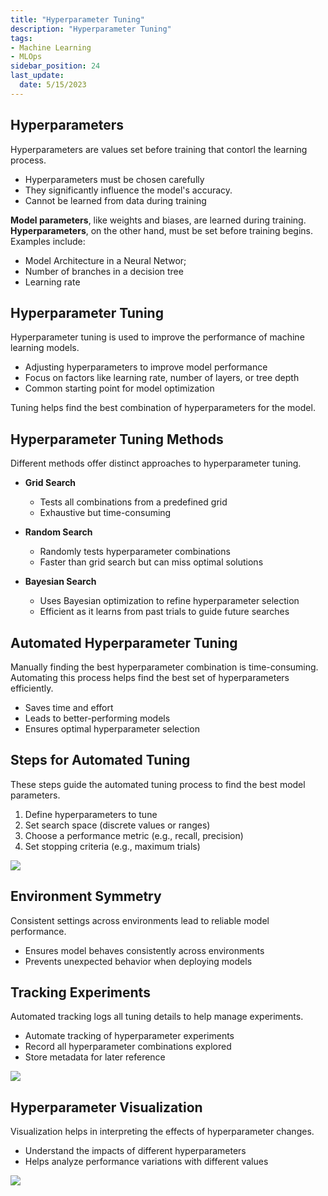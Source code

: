 ```yaml
---
title: "Hyperparameter Tuning"
description: "Hyperparameter Tuning"
tags: 
- Machine Learning
- MLOps
sidebar_position: 24
last_update:
  date: 5/15/2023
---
```



## Hyperparameters

Hyperparameters are values set before training that contorl the learning process. 

- Hyperparameters must be chosen carefully
- They significantly influence the model's accuracy.
- Cannot be learned from data during training

**Model parameters**, like weights and biases, are learned during training. **Hyperparameters**, on the other hand, must be set before training begins. Examples include:

- Model Architecture in a Neural Networ;
- Number of branches in a decision tree 
- Learning rate

## Hyperparameter Tuning

Hyperparameter tuning is used to improve the performance of machine learning models. 

- Adjusting hyperparameters to improve model performance
- Focus on factors like learning rate, number of layers, or tree depth
- Common starting point for model optimization

Tuning helps find the best combination of hyperparameters for the model.

## Hyperparameter Tuning Methods

Different methods offer distinct approaches to hyperparameter tuning.

- **Grid Search**
  - Tests all combinations from a predefined grid
  - Exhaustive but time-consuming

- **Random Search**
  - Randomly tests hyperparameter combinations
  - Faster than grid search but can miss optimal solutions

- **Bayesian Search**
  - Uses Bayesian optimization to refine hyperparameter selection
  - Efficient as it learns from past trials to guide future searches


## Automated Hyperparameter Tuning

Manually finding the best hyperparameter combination is time-consuming. Automating this process helps find the best set of hyperparameters efficiently.

- Saves time and effort
- Leads to better-performing models
- Ensures optimal hyperparameter selection

## Steps for Automated Tuning

These steps guide the automated tuning process to find the best model parameters.

1. Define hyperparameters to tune
2. Set search space (discrete values or ranges)
3. Choose a performance metric (e.g., recall, precision)
4. Set stopping criteria (e.g., maximum trials)

<div class="img-center"> 

![](/img/docs/all-things-data-Page-34a.png)

</div>

## Environment Symmetry

Consistent settings across environments lead to reliable model performance.

- Ensures model behaves consistently across environments
- Prevents unexpected behavior when deploying models

## Tracking Experiments

Automated tracking logs all tuning details to help manage experiments.

- Automate tracking of hyperparameter experiments
- Record all hyperparameter combinations explored
- Store metadata for later reference

<div class="img-center"> 

![](/img/docs/Screenshot-2025-03-20-202643.png)

</div>


## Hyperparameter Visualization

Visualization helps in interpreting the effects of hyperparameter changes.

- Understand the impacts of different hyperparameters
- Helps analyze performance variations with different values


<div class="img-center"> 

![](/img/docs/all-things-data-Page-34b.png)

</div>
